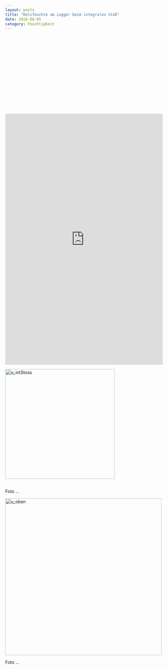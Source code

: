 ```yaml
---
layout: posts
title: "Holzfeuchte am Logger beim integralen Stoß"
date: 2016-06-05
category: Feuchtigkeit
---
```

<div id="tester" style="width:90%;height:250px;">
    <script>
        TESTER = document.getElementById('tester');
        Plotly.plot( TESTER, [{
        x: [1, 2, 3, 4, 5],
        y: [1, 2, 4, 8, 16] }], {
        margin: { t: 0 } } );
    </script>
</div>

<iframe width="100%" height="800" frameborder="0" scrolling="no" src="https://plot.ly/~AbteilungHolz/71.embed"></iframe>

<p style="text-align: left;">

<img src="../images/u_intStoss.JPG" width="350px" alt="u_intStoss"><br><br>

Foto ...<br>

<img src="../images/u_oben.JPG" width="500px" alt="u_oben"><br>

Foto ...<br><br>

</p>

